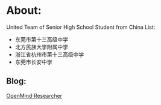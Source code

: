 # About:
United Team of Senior High School Student from China
List:
- 东莞市第十三高级中学
- 北方民族大学附属中学
- 浙江省杭州市第十三高级中学
- 东莞市长安中学

## Blog:
[OpenMind·Researcher](openmind-research.github.io)
